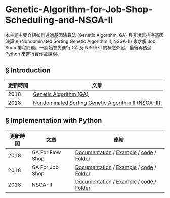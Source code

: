 # Genetic-Algorithm-for-Job-Shop-Scheduling-and-NSGA-II
本主題主要介紹如何透過基因演算法 (Genetic Algorithm, GA) 與非凌越排序基因演算法 (Nondominated Sorting Genetic Algorithm II, NSGA-II) 來求解 Job Shop 排程問題。一開始會先進行 GA 及 NSGA-II 的概念介紹，最後再透過 Python 來進行實作並說明。
## § Introduction

|更新時間|文章|
|---|---|
|2018|[Genetic Algorithm (GA)](https://github.com/wurmen/Genetic-Algorithm-for-Job-Shop-Scheduling-and-NSGA-II/blob/master/introduction/GA/GA.md)|
|2018|[Nondominated Sorting Genetic Algorithm II (NSGA-II)](https://github.com/wurmen/Genetic-Algorithm-for-Job-Shop-Scheduling-and-NSGA-II/blob/master/introduction/NSGA-II/NSGA-II.md)|
## § Implementation with Python

|更新時間|文章|連結|
|---|---|---|
|2018|GA For Flow Shop|[Documentation](https://github.com/wurmen/Genetic-Algorithm-for-Job-Shop-Scheduling-and-NSGA-II/blob/master/implementation%20with%20python/GA-flowshop/GA%20for%20flow%20shop%20problem.md) / [Example](https://wurmen.github.io/Genetic-Algorithm-for-Job-Shop-Scheduling-and-NSGA-II/implementation%20with%20python/GA-flowshop/Example.html) / [code](https://github.com/wurmen/Genetic-Algorithm-for-Job-Shop-Scheduling-and-NSGA-II/blob/master/implementation%20with%20python/GA-flowshop/GA_flowshop_tardyjob.py) / [Folder](https://github.com/wurmen/Genetic-Algorithm-for-Job-Shop-Scheduling-and-NSGA-II/tree/master/implementation%20with%20python/GA-flowshop)|
|2018|GA For Job Shop|[Documentation](https://github.com/wurmen/Genetic-Algorithm-for-Job-Shop-Scheduling-and-NSGA-II/blob/master/implementation%20with%20python/GA-jobshop/GA_For_Jobshop.md) / [Example](https://wurmen.github.io/Genetic-Algorithm-for-Job-Shop-Scheduling-and-NSGA-II/implementation%20with%20python/GA-jobshop/Example.html) / [code](https://github.com/wurmen/Genetic-Algorithm-for-Job-Shop-Scheduling-and-NSGA-II/blob/master/implementation%20with%20python/GA-jobshop/GA_jobshop_makespan.py) / [Folder](https://github.com/wurmen/Genetic-Algorithm-for-Job-Shop-Scheduling-and-NSGA-II/tree/master/implementation%20with%20python/GA-jobshop)|
|2018|NSGA-II|[Documentation](https://github.com/wurmen/Genetic-Algorithm-for-Job-Shop-Scheduling-and-NSGA-II/blob/master/implementation%20with%20python/NSGA-II/NSGA-II.md) / [Example]() / [code](https://github.com/wurmen/Genetic-Algorithm-for-Job-Shop-Scheduling-and-NSGA-II/blob/master/implementation%20with%20python/NSGA-II/NSGA-II%20code.py) / [Folder](https://github.com/wurmen/Genetic-Algorithm-for-Job-Shop-Scheduling-and-NSGA-II/tree/master/implementation%20with%20python/NSGA-II)|
